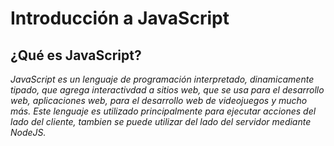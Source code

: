 # Introducción a JavaScript

## ¿Qué es JavaScript?

_JavaScript es un lenguaje de programación interpretado, dinamicamente tipado, que agrega interactivdad a sitios web, que se usa para el desarrollo web, aplicaciones web, para el desarrollo web de videojuegos  y mucho más. Este lenguaje es utilizado principalmente para ejecutar acciones del lado del cliente, tambien se puede utilizar del lado del servidor mediante NodeJS._

